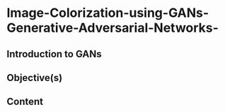 # Image-Colorization-using-GANs-Generative-Adversarial-Networks-


## Introduction to GANs

## Objective(s)

## Content


